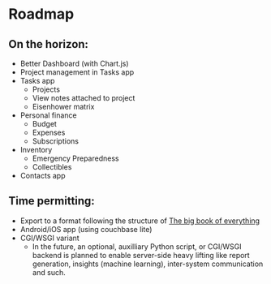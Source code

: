 # Roadmap

## On the horizon:
* Better Dashboard (with Chart.js)
* Project management in Tasks app
* Tasks app
    * Projects
    * View notes attached to project
    * Eisenhower matrix
* Personal finance
    * Budget
    * Expenses
    * Subscriptions
* Inventory
    * Emergency Preparedness
    * Collectibles
* Contacts app

## Time permitting:

* Export to a format following the structure of [The big book of everything](http://www.erikdewey.com/bigbookmkIIIa.pdf)
* Android/iOS app (using couchbase lite)
* CGI/WSGI variant
    * In the future, an optional, auxilliary Python script, or CGI/WSGI backend is planned to enable server-side heavy lifting like report generation, insights (machine learning), inter-system communication and such.

